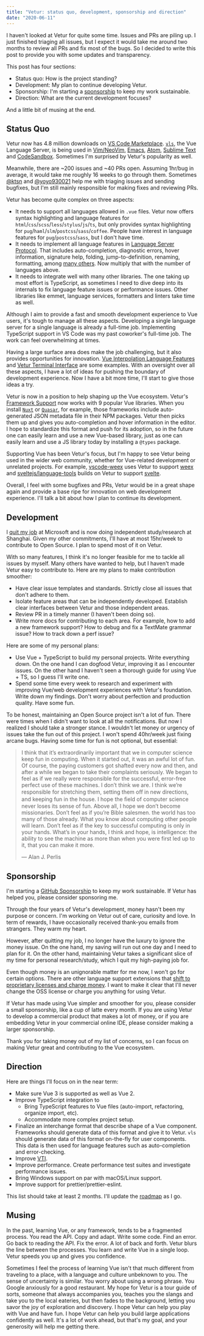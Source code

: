 ```yaml
---
title: "Vetur: status quo, development, sponsorship and direction"
date: "2020-06-11"
---
```


I haven't looked at Vetur for quite some time. Issues and PRs are piling up. I just finished triaging all issues, but I expect it would take me around two months to review all PRs and fix most of the bugs. So I decided to write this post to provide you with some updates and transparency.

This post has four sections:

- Status quo: How is the project standing?
- Development: My plan to continue developing Vetur.
- Sponsorship: I'm starting a [sponsorship](https://github.com/sponsors/octref) to keep my work sustainable.
- Direction: What are the current development focuses?

And a little bit of musing at the end.

## Status Quo

Vetur now has 4.8 million downloads on [VS Code Marketplace](https://marketplace.visualstudio.com/items?itemName=octref.vetur). [`vls`](https://github.com/vuejs/vetur/tree/master/server), the Vue Language Server, is being used in [Vim/NeoVim](https://github.com/neoclide/coc-vetur), [Emacs](https://github.com/emacs-lsp/lsp-mode/blob/master/lsp-vetur.el), [Atom](https://atom.io/packages/ide-vue), [Sublime Text](https://github.com/sublimelsp/LSP-vue) and [CodeSandbox](https://codesandbox.io/post/announcing-codesandbox-v3). Sometimes I'm surprised by Vetur's popularity as well.

Meanwhile, there are ~200 issues and ~40 PRs open. Assuming 1hr/bug in average, it would take me roughly 16 weeks to go through them. Sometimes [@ktsn](https://github.com/ktsn) and [@yoyo930021](https://github.com/yoyo930021) help me with triaging issues and sending bugfixes, but I'm still mainly responsible for making fixes and reviewing PRs.

Vetur has become quite complex on three aspects:

- It needs to support all languages allowed in `.vue` files. Vetur now offers syntax highlighting and language features for `html`/`css`/`scss`/`less`/`stylus`/`js`/`ts`, but only provides syntax highlighting for `pug`/`haml`/`slm`/`postcss`/`sass`/`coffee`. People have interest in language features for `pug`/`postcss`/`sass`, but I don't have time.
- It needs to implement all language features in [Language Server Protocol](https://microsoft.github.io/language-server-protocol/). That includes auto-completion, diagnostic errors, hover information, signature help, folding, jump-to-definition, renaming, formatting, among [many others](https://code.visualstudio.com/api/language-extensions/programmatic-language-features). Now multiply that with the number of languages above.
- It needs to integrate well with many other libraries. The one taking up most effort is TypeScript, as sometimes I need to dive deep into its internals to fix language feature issues or performance issues. Other libraries like emmet, language services, formatters and linters take time as well.

Although I aim to provide a fast and smooth development experience to Vue users, it's tough to manage all these aspects. Developing a single language server for a single language is already a full-time job. Implementing TypeScript support in VS Code was my past coworker's full-time job. The work can feel overwhelming at times.

Having a large surface area does make the job challenging, but it also provides opportunities for innovation. [Vue Interpolation Language Features](https://blog.matsu.io/generic-vue-template-interpolation-language-features) and [Vetur Terminal Interface](https://vuejs.github.io/vetur/vti.html) are some examples. With an oversight over all these aspects, I have a lot of ideas for pushing the boundary of development experience. Now I have a bit more time, I'll start to give those ideas a try.

Vetur is now in a position to help shaping up the Vue ecosystem. Vetur's [Framework Support](https://vuejs.github.io/vetur/framework.html) now works with 9 popular Vue libraries. When you install [`Nuxt`](https://nuxtjs.org/) or [`Quasar`](https://quasar.dev/), for example, those frameworks include auto-generated JSON metadata file in their NPM packages. Vetur then picks them up and gives you auto-completion and hover information in the editor. I hope to standardize this format and push for its adoption, so in the future one can easily learn and use a new Vue-based library, just as one can easily learn and use a JS library today by installing a `@types` package.

Supporting Vue has been Vetur's focus, but I'm happy to see Vetur being used in the wider web community, whether for Vue-related development or unrelated projects. For example, [vscode-weex](https://github.com/weex-cli/vscode-weex) uses Vetur to support [weex](https://weex.apache.org) and [sveltejs/language-tools](https://github.com/sveltejs/language-tools) builds on Vetur to support [svelte](https://svelte.dev).

Overall, I feel with some bugfixes and PRs, Vetur would be in a great shape again and provide a base ripe for innovation on web development experience. I'll talk a bit about how I plan to continue its development.

## Development

I [quit my job](https://blog.matsu.io/on-leaving) at Microsoft and is now doing independent study/research at Shanghai. Given my other commitments, I'll have at most 15hr/week to contribute to Open Source. I plan to spend most of it on Vetur.

With so many features, I think it's no longer feasible for me to tackle all issues by myself. Many others have wanted to help, but I haven't made Vetur easy to contribute to. Here are my plans to make contribution smoother:

- Have clear issue templates and standards. Strictly close all issues that don't adhere to them.
- Isolate feature areas that can be independently developed. Establish clear interfaces between Vetur and those independent areas.
- Review PR in a timely manner (I haven't been doing so).
- Write more docs for contributing to each area. For example, how to add a new framework support? How to debug and fix a TextMate grammar issue? How to track down a perf issue?

Here are some of my personal plans:

- Use Vue + TypeScript to build my personal projects. Write everything down. On the one hand I can dogfood Vetur, improving it as I encounter issues. On the other hand I haven't seen a thorough guide for using Vue + TS, so I guess I'll write one.
- Spend some time every week to research and experiment with improving Vue/web development experiences with Vetur's foundation. Write down my findings. Don't worry about perfection and production quality. Have some fun.

To be honest, maintaining an Open Source project isn't a lot of fun. There were times when I didn't want to look at all the notifications. But now I realized I should take a stronger stance. I wouldn't let money or urgency of issues take the fun out of this project. I won't spend 40hr/week just fixing arcane bugs. Having some time for fun is not optional, but essential:

> I think that it’s extraordinarily important that we in computer science keep fun in computing. When it started out, it was an awful lot of fun. Of course, the paying customers got shafted every now and then, and after a while we began to take their complaints seriously. We began to feel as if we really were responsible for the successful, error-free perfect use of these machines. I don’t think we are. I think we’re responsible for stretching them, setting them oﬀ in new directions, and keeping fun in the house. I hope the ﬁeld of computer science never loses its sense of fun. Above all, I hope we don’t become missionaries. Don’t feel as if you’re Bible salesmen. the world has too many of those already. What you know about computing other people will learn. Don’t feel as if the key to successful computing is only in your hands. What’s in your hands, I think and hope, is intelligence: the ability to see the machine as more than when you were first led up to it, that you can make it more.
>
> — Alan J. Perlis

## Sponsorship

I'm starting a [GitHub Sponsorship](https://github.com/sponsors/octref) to keep my work sustainable. If Vetur has helped you, please consider sponsoring me.

Through the four years of Vetur's development, money hasn't been my purpose or concern. I'm working on Vetur out of care, curiosity and love. In term of rewards, I have occasionally received thank-you emails from strangers. They warm my heart.

However, after quitting my job, I no longer have the luxury to ignore the money issue. On the one hand, my saving will run out one day and I need to plan for it. On the other hand, maintaining Vetur takes a significant slice of my time for personal research/study, which I quit my high-paying job for.
 
Even though money is an unignorable matter for me now, I won't go for certain options. There are other language support extensions that [shift to proprietary licenses and charge money](https://github.com/bmewburn/vscode-intelephense). I want to make it clear that I'll never change the OSS license or charge you anything for using Vetur.

If Vetur has made using Vue simpler and smoother for you, please consider a small sponsorship, like a cup of latte every month.
If you are using Vetur to develop a commercial product that makes a lot of money, or if you are embedding Vetur in your commercial online IDE, please consider making a larger sponsorship.

Thank you for taking money out of my list of concerns, so I can focus on making Vetur great and contributing to the Vue ecosystem.

## Direction

Here are things I'll focus on in the near term:

- Make sure Vue 3 is supported as well as Vue 2.
- Improve TypeScript integration to
  - Bring TypeScript features to Vue files (auto-import, refactoring, organize import, etc).
  - Accommodate more complex project setup.
- Finalize an interchange format that describe shape of a Vue component. Frameworks should generate data of this format and give it to Vetur. `vls` should generate data of this format on-the-fly for user components. This data is then used for language features such as auto-completion and error-checking.
- Improve [VTI](https://github.com/vuejs/vetur/tree/master/vti).
- Improve performance. Create performance test suites and investigate performance issues.
- Bring Windows support on par with macOS/Linux support.
- Improve support for prettier/prettier-eslint.

This list should take at least 2 months. I'll update the [roadmap](https://github.com/vuejs/vetur/issues/873) as I go.

## Musing

In the past, learning Vue, or any framework, tends to be a fragmented process. You read the API. Copy and adapt. Write some code. Find an error. Go back to reading the API. Fix the error. A lot of back and forth. Vetur blurs the line between the processes. You learn and write Vue in a single loop. Vetur speeds you up and gives you confidence.

Sometimes I feel the process of learning Vue isn't that much different from traveling to a place, with a language and culture unbeknown to you. The sense of uncertainty is similar. You worry about using a wrong phrase. You Google anxiously for a good restaurant. My hope for Vetur is a tour guide of sorts, someone that always accompanies you, teaches you the slangs and take you to the local eateries, but then fades to the background, letting you savor the joy of exploration and discovery. I hope Vetur can help you play with Vue and have fun. I hope Vetur can help you build large applications confidently as well. It's a lot of work ahead, but that's my goal, and your generosity will help me getting there.